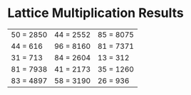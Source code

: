 # Lattice Multiplication Results

|   |   |   |
|---|---|---|
| 50 = 2850 | 44 = 2552 | 85 = 8075 |
| 44 = 616 | 96 = 8160 | 81 = 7371 |
| 31 = 713 | 84 = 2604 | 13 = 312 |
| 81 = 7938 | 41 = 2173 | 35 = 1260 |
| 83 = 4897 | 58 = 3190 | 26 = 936 |
